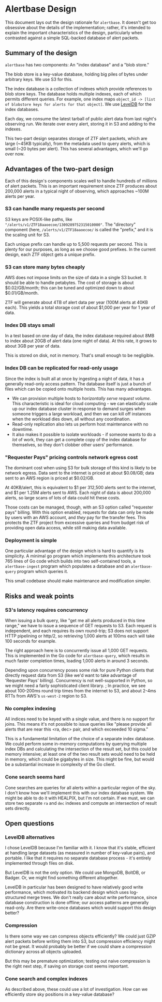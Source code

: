 # Alertbase Design

This document lays out the design rationale for `alertbase`. It doesn't get too
obsessive about the details of the implementation; rather, it's intended to
explain the important characteristics of the design, particularly when
contrasted against a simple SQL-backed database of alert packets.

## Summary of the design

`alertbase` has two components: An "index database" and a "blob store."

The blob store is a key-value database, holding big piles of bytes under
arbitrary keys. We use S3 for this.

The index database is a collection of indexes which provide references to blob
store keys. The database holds multiple indexes, each of which permits different
queries. For example, one index maps `object_id -> [list of blobstore keys for
alerts for that object]`. We use
[LevelDB](https://en.wikipedia.org/wiki/LevelDB) for the index databases.

Each day, we consume the latest tarball of public alert data from last night's
observing run. We iterate over every alert, storing it in S3 and adding to the
indexes.

This two-part design separates storage of ZTF alert packets, which are large
(~45KB typically), from the metadata used to query alerts, which is small (~20
bytes per alert). This has several advantages, which we'll go over now.

## Advantages of the two-part design

Each of this design's components scales well to handle hundreds of millions of
alert packets. This is an important requirement since ZTF produces about 200,000
alerts in a typical night of observing, which approaches ~100M alerts per year.

### S3 can handle many requests per second

S3 keys are POSIX-like paths, like
`"/alerts/v1/ZTF18aaoecoe/1309289752315010000"`. The "directory" component
(here, `/alerts/v1/ZTF18aaoecoe/` is called the "prefix," and it is the scaling
unit for S3.

Each unique prefix can handle up to 5,500 requests per second. This is plenty
for our purposes, as long as we choose good prefixes. In the current design,
each ZTF object gets a unique prefix.

### S3 can store many bytes cheaply

AWS does not impose limits on the size of data in a single S3 bucket. It should
be able to handle petabytes. The cost of storage is about $0.02/GB/month; this
can be tuned and optimized down to about $0.01/GB/month.

ZTF will generate about 4TB of alert data per year (100M alerts at 40KB each).
This yields a total storage cost of about $1,000 per year for 1 year of data.

### Index DB stays small

In a test based on one day of data, the index database required about 8MB to
index about 20GB of alert data (one night of data). At this rate, it grows to
about 3GB per year of data.

This is stored on disk, not in memory. That's small enough to be negligible.

### Index DB can be replicated for read-only usage

Since the index is built all at once by ingesting a night of data, it has a
generally read-only access pattern. The database itself is just a bunch of files
which can be copied onto multiple hosts. This has many advantages.

- We can provision multiple hosts to *horizontally serve request volume*. This
  characteristic is ideal for cloud computing - we can elastically scale up our
  index database cluster in response to demand surges when someone triggers a
  large workload, and then we can kill off instances when the workload dies
  down, all without any coordination.
- Read-only replication also lets us perform host maintenance with no downtime.
- It also makes it possible to isolate workloads - if someone wants to do a
  _lot_ of work, they can get a complete copy of the index database for
  themselves, so they don't clobber other users' performance.

### "Requester Pays" pricing controls network egress cost

The dominant cost when using S3 for bulk storage of this kind is likely to be
network egress. Data sent to the internet is priced at about $0.08/GB; data sent
to an AWS region is priced at $0.02/GB.

At 40KB/alert, this is equivalent to $1 per 312,500 alerts sent to the internet,
and $1 per 1.25M alerts sent to AWS. Each night of data is about 200,000 alerts,
so large scans of lots of data could hit these costs.

Those costs can be managed, though, with an S3 option called "requester pays"
billing. With this option enabled, requests for data can only be made by users
with an AWS account, and _they_ pay for the transfer fees. This protects the ZTF
project from excessive queries and from budget risk of providing open data
access, while still making data available.

### Deployment is simple

One particular advantage of the design which is hard to quantify is its
simplicity. A minimal go program which implements this architecture took 765
lines of Go code which builds into two self-contained tools, a
`alertbase-ingest` program which populates a database and an `alertbase-query`
program which queries it.

This small codebase should make maintenance and modification simpler.

## Risks and weak points

### S3's latency requires concurrency

When issuing a bulk query, like "get me all alerts produced in this time range,"
we have to issue a sequence of GET requests to S3. Each request is independent,
and each requires its own round-trip; S3 does not support HTTP pipelining or
http/2, so retrieving 1,000 alerts at 100ms each will take 100 seconds for
example.

The right approach here is to concurrently issue all 1,000 GET requests. This is
implemented in the Go code for `alertbase-query`, which results in much faster
completion times, loading 1,000 alerts in around 3 seconds.

Depending upon concurrency poses some risk for pure Python clients that directly
request data from S3 (like we'd want to take advantage of 'Requester Pays'
billing). Concurrency is not well-supported in Python, so we might need a fairly
sophisticated client library.
;
In practice, we see about 100-200ms round trip times from the internet to S3,
and about 2-4ms RTTs from AWS's `us-west-2` region to S3.

### No complex indexing

All indices need to be keyed with a single value, and there is no support for
joins. This means it's not possible to issue queries like "please provide all
alerts that are near this <ra, dec> pair, and which exceeeded 10 sigma."

This is a fundamental limitation of the choice of a separate index database. We
could perform some in-memory computations by querying multiple index DBs and
calculating the intersection of the result set, but this could be memory
intensive; at least one of the two result sets would need to be held in memory,
which could be gigabytes in size. This might be fine, but would be a substantial
increase in complexity of the Go client.

### Cone search seems hard

Cone searches are queries for all alerts within a particular region of the sky.
I don't know how we'll implement this with our index database system. We might
be able to do it with HEALPIX, but I'm not certain. If we must, we can store two
separate `ra` and `dec` indexes and compute an intersection of result sets
directly.

## Open questions

### LevelDB alternatives

I chose LevelDB because I'm familiar with it. I know that it's stable, efficient
at handling large datasets (as measured in number of key-value pairs), and
portable. I like that it requires no separate database process - it's entirely
implemented through files on disk.

But LevelDB is not the only option. We could use MongoDB, BoltDB, or Badger. Or,
we might find something different altogether.

LevelDB in particular has been designed to have relatively good write
performance, which motivated its backend design which uses log-structured merge
trees. We don't really care about write performance, since database construction
is done offline; our access patterns are generally read-only. Are there
write-once databases which would support this design better?

### Compression

Is there some way we can compress objects efficiently? We could just GZIP alert
packets before writing them into S3, but compression efficiency might not be
great. It would probably be better if we could share a compression dictionary
across all objects uploaded.

But this may be premature optimization; testing out naive compression is the
right next step, if saving on storage cost seems important.

### Cone search and complex indexes

As described above, these could use a lot of investigation. How can we
efficiently store sky positions in a key-value database?
